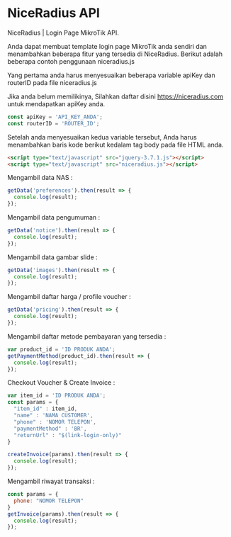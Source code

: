 # NiceRadius API
NiceRadius | Login Page MikroTik API.

Anda dapat membuat template login page MikroTik anda sendiri dan menambahkan beberapa fitur yang tersedia di NiceRadius.
Berikut adalah beberapa contoh penggunaan niceradius.js

Yang pertama anda harus menyesuaikan beberapa variable apiKey dan routerID pada file niceradius.js

Jika anda belum memilikinya, Silahkan daftar disini https://niceradius.com untuk mendapatkan apiKey anda.

```js
const apiKey = 'API_KEY_ANDA';
const routerID = 'ROUTER_ID';
```

Setelah anda menyesuaikan kedua variable tersebut, Anda harus menambahkan baris kode berikut kedalam tag body pada file HTML anda.

```html
<script type="text/javascript" src="jquery-3.7.1.js"></script>
<script type="text/javascript" src="niceradius.js"></script>
```

Mengambil data NAS :
```js
getData('preferences').then(result => {
  console.log(result);
});
```

Mengambil data pengumuman :
```js
getData('notice').then(result => {
  console.log(result);
});
```

Mengambil data gambar slide :
```js
getData('images').then(result => {
  console.log(result);
});
```

Mengambil daftar harga / profile voucher :
```js
getData('pricing').then(result => {
  console.log(result);
});
```

Mengambil daftar metode pembayaran yang tersedia :
```js
var product_id = 'ID PRODUK ANDA';
getPaymentMethod(product_id).then(result => {
  console.log(result);
});
```

Checkout Voucher & Create Invoice :
```js
var item_id = 'ID PRODUK ANDA';
const params = {
  "item_id" : item_id,
  "name" : 'NAMA CUSTOMER',
  "phone" : 'NOMOR TELEPON',
  "paymentMethod" : 'BR',
  "returnUrl" : "$(link-login-only)"
}

createInvoice(params).then(result => {
  console.log(result);
});
```

Mengambil riwayat transaksi :
```js
const params = {
  phone: "NOMOR TELEPON"
}
getInvoice(params).then(result => {
  console.log(result);
});
```
